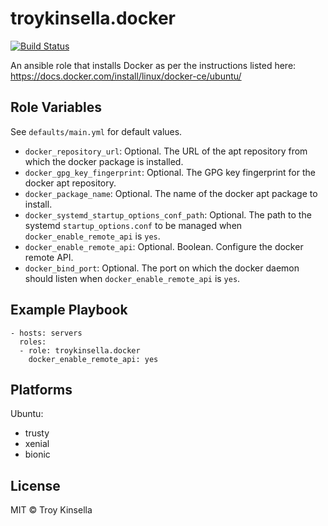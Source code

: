 troykinsella.docker
===================

[![Build Status][travis-image]][travis-url]

An ansible role that installs Docker as per the instructions listed here:
https://docs.docker.com/install/linux/docker-ce/ubuntu/

## Role Variables

See `defaults/main.yml` for default values.

* `docker_repository_url`: Optional. The URL of the apt repository from which 
  the docker package is installed.
* `docker_gpg_key_fingerprint`: Optional. The GPG key fingerprint for the docker 
  apt repository.
* `docker_package_name`: Optional. The name of the docker apt package to install.
* `docker_systemd_startup_options_conf_path`: Optional. The path to the 
  systemd `startup_options.conf` to be managed when `docker_enable_remote_api` 
  is `yes`.
* `docker_enable_remote_api`: Optional. Boolean. Configure the docker remote API. 
* `docker_bind_port`: Optional. The port on which the docker daemon should listen when 
  `docker_enable_remote_api` is `yes`.

## Example Playbook

    - hosts: servers
      roles:
      - role: troykinsella.docker
        docker_enable_remote_api: yes

## Platforms

Ubuntu:

* trusty
* xenial
* bionic

## License

MIT © Troy Kinsella

[travis-image]: https://travis-ci.org/troykinsella/ansible-docker.svg?branch=master
[travis-url]: https://travis-ci.org/troykinsella/ansible-docker
